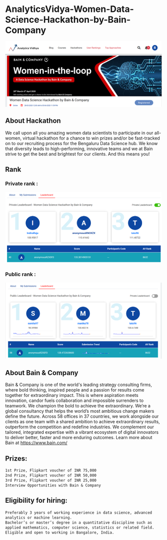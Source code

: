 # AnalyticsVidya-Women-Data-Science-Hackathon-by-Bain-Company
![](av.png)

## About Hackathon
We call upon all you amazing women data scientists to participate in our all-women, virtual hackathon for a chance to win prizes and/or be fast-tracked on to our recruiting process for the Bengaluru Data Science hub. We know that diversity leads to high-performing, innovative teams and we at Bain strive to get the best and brightest for our clients. And this means you! 

## Rank
### Private rank : 
![](private_rank.png)

### Public rank : 
![](public_rank.png)

## About Bain & Company
Bain & Company is one of the world's leading strategy consulting firms, where bold thinking, inspired people and a passion for results come together for extraordinary impact. This is where aspiration meets innovation, candor fuels collaboration and impossible surrenders to teamwork. We champion the bold to achieve the extraordinary. We’re a global consultancy that helps the world’s most ambitious change makers define the future. Across 58 offices in 37 countries, we work alongside our clients as one team with a shared ambition to achieve extraordinary results, outperform the competition and redefine industries. We complement our tailored, integrated expertise with a vibrant ecosystem of digital innovators to deliver better, faster and more enduring outcomes. Learn more about Bain at https://www.bain.com/


## Prizes:
    1st Prize, Flipkart voucher of INR 75,000
    2nd Prize, Flipkart voucher of INR 50,000
    3rd Prize, Flipkart voucher of INR 25,000
    Interview Opportunities with Bain & Company

## Eligibility for hiring:

    Preferably 3 years of working experience in data science, advanced analytics or machine learning.
    Bachelor’s or master’s degree in a quantitative discipline such as applied mathematics, computer science, statistics or related field.
    Eligible and open to working in Bangalore, India.
